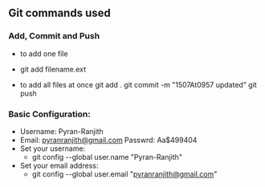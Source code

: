 ## Git commands used
### Add, Commit and Push
- to add one file
- git add filename.ext 

- to add all files at once
git add . 
git commit -m "1507At0957 updated" 
git push 

### Basic Configuration:
- Username: Pyran-Ranjith 
- Email: pyranranjith@gmail.com  Passwrd: Aa$499404
- Set your username:
    - git config --global user.name "Pyran-Ranjith"
- Set your email address:
    - git config --global user.email "pyranranjith@gmail.com"
